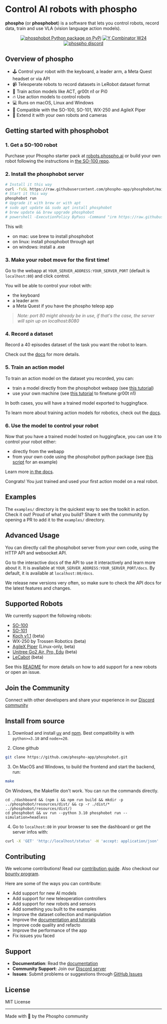 # Control AI robots with phospho

**phospho** (or **phosphobot**) is a software that lets you control robots, record data, train and use VLA (vision language action models).

<div align="center">

<a href="https://pypi.org/project/phosphobot/"><img src="https://img.shields.io/pypi/v/phosphobot?style=flat-square&label=pypi+phospho" alt="phosphobot Python package on PyPi"></a>
<a href="https://www.ycombinator.com/companies/phospho"><img src="https://img.shields.io/badge/Y%20Combinator-W24-orange?style=flat-square" alt="Y Combinator W24"></a>
<a href="https://discord.gg/cbkggY6NSK"><img src="https://img.shields.io/discord/1106594252043071509" alt="phospho discord"></a>

</div>

## Overview of phospho

- 🕹️ Control your robot with the keyboard, a leader arm, a Meta Quest headset or via API
- 📹 Teleoperate robots to record datasets in LeRobot dataset format
- 🤖 Train action models like ACT, gr00t n1 or Pi0
- 🔥 Use action models to control robots
- 💻 Runs on macOS, Linux and Windows
- 🦾 Compatible with the SO-100, SO-101, WX-250 and AgileX Piper
- 🔧 Extend it with your own robots and cameras

## Getting started with phosphobot

### 1. Get a SO-100 robot

Purchase your Phospho starter pack at [robots.phospho.ai](https://robots.phospho.ai) or build your own robot following the instructions in [the SO-100 repo](https://github.com/TheRobotStudio/SO-ARM100).

### 2. Install the phosphobot server

```bash
# Install it this way
curl -fsSL https://raw.githubusercontent.com/phospho-app/phosphobot/main/install.sh | bash
# Start it this way
phosphobot run
# Upgrade it with brew or with apt
# sudo apt update && sudo apt install phosphobot
# brew update && brew upgrade phosphobot
# powershell -ExecutionPolicy ByPass -Command "irm https://raw.githubusercontent.com/phospho-app/phosphobot/main/install.ps1 | iex"
```

This will:

- on mac: use brew to install phosphobot
- on linux: install phosphobot through apt
- on windows: install a .exe

### 3. Make your robot move for the first time!

Go to the webapp at `YOUR_SERVER_ADDRESS:YOUR_SERVER_PORT` (default is `localhost:80`) and click control.

You will be able to control your robot with:

- the keyboard
- a leader arm
- a Meta Quest if you have the phospho teleop app

> _Note: port 80 might already be in use, if that's the case, the server will spin up on localhost:8080_

### 4. Record a dataset

Record a 40 episodes dataset of the task you want the robot to learn.

Check out the [docs](https://docs.phospho.ai/basic-usage/dataset-recording) for more details.

### 5. Train an action model

To train an action model on the dataset you recorded, you can:

- train a model directly from the phosphobot webapp (see [this tutorial](https://docs.phospho.ai/basic-usage/training))
- use your own machine (see [this tutorial](tutorials/00_finetune_gr00t_vla.md) to finetune gr00t n1)

In both cases, you will have a trained model exported to huggingface.

To learn more about training action models for robotics, check out the [docs](https://docs.phospho.ai/basic-usage/training).

### 6. Use the model to control your robot

Now that you have a trained model hosted on huggingface, you can use it to control your robot either:

- directly from the webapp
- from your own code using the phosphobot python package (see [this script](scripts/quickstart_ai_gr00t.py) for an example)

Learn more [in the docs](https://docs.phospho.ai/basic-usage/inference).

Congrats! You just trained and used your first action model on a real robot.

## Examples

The `examples/` directory is the quickest way to see the toolkit in action. Check it out!
Proud of what you build? Share it with the community by opening a PR to add it to the `examples/` directory.

## Advanced Usage

You can directly call the phosphobot server from your own code, using the HTTP API and websocket API.

Go to the interactive docs of the API to use it interactively and learn more about it.
It is available at `YOUR_SERVER_ADDRESS:YOUR_SERVER_PORT/docs`. By default, it is available at `localhost:80/docs`.

We release new versions very often, so make sure to check the API docs for the latest features and changes.

## Supported Robots

We currently support the following robots:

- [SO-100](https://github.com/TheRobotStudio/SO-ARM100)
- [SO-101](https://github.com/TheRobotStudio/SO-ARM100)
- [Koch v1.1](https://github.com/jess-moss/koch-v1-1) (beta)
- WX-250 by Trossen Robotics (beta)
- [AgileX Piper](https://global.agilex.ai/products/piper) (Linux-only, beta)
- [Unitree Go2 Air, Pro, Edu](https://shop.unitree.com/en-fr/products/unitree-go2) (beta)
- [LeCabot](https://github.com/phospho-app/lecabot) (beta)

See this [README](phosphobot/README.md) for more details on how to add support for a new robots or open an issue.

## Join the Community

Connect with other developers and share your experience in our [Discord community](https://discord.gg/cbkggY6NSK)

## Install from source

1. Download and install [uv](https://docs.astral.sh/uv/getting-started/installation/) and [npm](https://docs.npmjs.com/downloading-and-installing-node-js-and-npm). Best compatibility is with `python>=3.10` and `node>=20`.

2. Clone github

```bash
git clone https://github.com/phospho-app/phosphobot.git
```

3. On MacOS and Windows, to build the frontend and start the backend, run:

```bash
make
```

On Windows, the Makefile don't work. You can run the commands directly.

```
cd ./dashboard && (npm i && npm run build && mkdir -p ../phosphobot/resources/dist/ && cp -r ./dist/* ../phosphobot/resources/dist/)
cd phosphobot && uv run --python 3.10 phosphobot run --simulation=headless
```

4. Go to `localhost:80` in your browser to see the dashboard or get the server infos with:

```bash
curl -X 'GET' 'http://localhost/status' -H 'accept: application/json'
```

## Contributing

We welcome contributions! Read our [contribution guide](./CONTRIBUTING.md). Also checkout our [bounty program](https://docs.google.com/spreadsheets/d/1NKyKoYbNcCMQpTzxbNJeoKWucPzJ5ULJkuiop4Av8ZQ/edit?gid=0#gid=0).

Here are some of the ways you can contribute:

- Add support for new AI models
- Add support for new teleoperation controllers
- Add support for new robots and sensors
- Add something you built to the examples
- Improve the dataset collection and manipulation
- Improve the [documentation and tutorials](https://github.com/phospho-app/docs)
- Improve code quality and refacto
- Improve the performance of the app
- Fix issues you faced

## Support

- **Documentation**: Read the [documentation](https://docs.phospho.ai)
- **Community Support**: Join our [Discord server](https://discord.gg/cbkggY6NSK)
- **Issues**: Submit problems or suggestions through [GitHub Issues](https://github.com/phospho-app/phosphobot/issues)

## License

MIT License

---

Made with 💚 by the Phospho community
